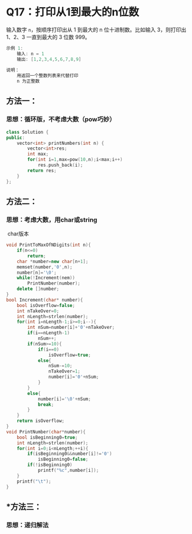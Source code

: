 # Q17：打印从1到最大的n位数

输入数字 `n`，按顺序打印出从 1 到最大的 n 位十进制数。比如输入 3，则打印出 1、2、3 一直到最大的 3 位数 999。

```cpp
示例 1:
    输入: n = 1
    输出: [1,2,3,4,5,6,7,8,9]
 
说明：
    用返回一个整数列表来代替打印
    n 为正整数
```



## 方法一：

### 	思想：循环版，不考虑大数（pow巧妙）

```cpp
class Solution {
public:
    vector<int> printNumbers(int n) {
        vector<int>res;
        int max;
        for(int i=1,max=pow(10,n);i<max;i++)
            res.push_back(i);
        return res;
    }
};
```



## 方法二：

### 	思想：考虑大数，用char或string

​		char版本

```cpp
void PrintToMaxOfNDigits(int n){
    if(n<=0)
        return;
    char *number=new char[n+1];
    memset(number,'0',n);
    number[n]='\0';
    while(!Increment(nem))
        PrintNumber(number);
    delete []number;
}
bool Increment(char* number){
    bool isOverflow=false;
    int nTakeOver=0;
    int nLength=strlen(number);
    for(int i=nLength-1;i>=0;i--){
        int nSum=number[i]+'0'+nTakeOver;
        if(i==nLength-1)
            nSum++;
        if(nSum>=10){
            if(i==0)
                isOverflow=true;
            else{
                nSum-=10;
                nTakeOver=1;
                number[i]='0'+nSum;
            }
        }
        else{
            number[i]='\0'+nSum;
            break;
        }
    }
    return isOverflow;
}
void PrintNumber(char*number){
    bool isBeginning0=true;
    int nLength=strlen(number);
    for(int i=0;i<nLength;++i){
        if(isBeginning0&&number[i]!='0')
            isBeginning0=false;
        if(!isBeginning0)
            printf("%c",number[i]);
    }
    printf("\t");
}
```



## *方法三：

### 	思想：递归解法

```cpp

```

